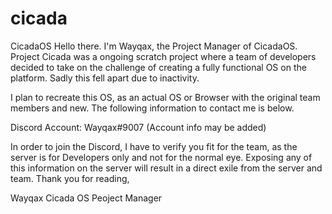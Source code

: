 # cicada
CicadaOS
Hello there. I'm Wayqax, the Project Manager of CicadaOS. Project Cicada was a ongoing scratch project where a team of developers decided to take on the challenge of creating a fully functional OS on the platform. Sadly this fell apart due to inactivity. 

I plan to recreate this OS, as an actual OS or Browser with the original team members and new. The following information to contact me is below.

Discord Account: Wayqax#9007
(Account info may be added)

In order to join the Discord, I have to verify you fit for the team, as the server is for Developers only and not for the normal eye. Exposing any of this information on the server will result in a direct exile from the server and team.
Thank you for reading, 

Wayqax
Cicada OS Peoject Manager
